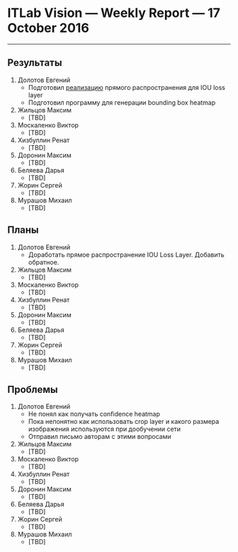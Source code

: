 # ITLab Vision — Weekly Report — 17 October 2016

----------------

## Результаты
  1. Долотов Евгений
     - Подготовил [реализацию](https://github.com/DolotovEvgeniy/caffe/commit/42ba1021b25f98304981d413d09d042e07e9444e) прямого распространения для IOU loss layer
     - Подготовил программу для генерации bounding box heatmap
  1. Жильцов Максим
     - [TBD]
  1. Москаленко Виктор
     - [TBD]
  1. Хизбуллин Ренат
     - [TBD]
  1. Доронин Максим
     - [TBD]
  1. Беляева Дарья
     - [TBD]
  1. Жорин Сергей
     - [TBD]
  1. Мурашов Михаил
     - [TBD]

## Планы
  1. Долотов Евгений
     - Доработать прямое распространение IOU Loss Layer. Добавить обратное.
  1. Жильцов Максим
     - [TBD]
  1. Москаленко Виктор
     - [TBD]
  1. Хизбуллин Ренат
     - [TBD]
  1. Доронин Максим
     - [TBD]
  1. Беляева Дарья
     - [TBD]
  1. Жорин Сергей
     - [TBD]
  1. Мурашов Михаил
     - [TBD]

## Проблемы
  1. Долотов Евгений
     - Не понял как получать confidence heatmap
     - Пока непонятно как использовать crop layer и какого размера изображения используются при дообучении сети
     - Отправил письмо авторам с этими вопросами
  1. Жильцов Максим
     - [TBD]
  1. Москаленко Виктор
     - [TBD]
  1. Хизбуллин Ренат
     - [TBD]
  1. Доронин Максим
     - [TBD]
  1. Беляева Дарья
     - [TBD]
  1. Жорин Сергей
     - [TBD]
  1. Мурашов Михаил
     - [TBD]

